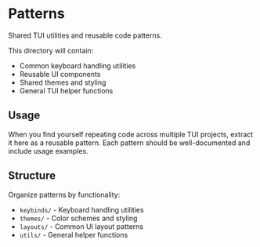 # Patterns

Shared TUI utilities and reusable code patterns.

This directory will contain:
- Common keyboard handling utilities
- Reusable UI components
- Shared themes and styling
- General TUI helper functions

## Usage

When you find yourself repeating code across multiple TUI projects, extract it here as a reusable pattern. Each pattern should be well-documented and include usage examples.

## Structure

Organize patterns by functionality:
- `keybinds/` - Keyboard handling utilities
- `themes/` - Color schemes and styling
- `layouts/` - Common UI layout patterns
- `utils/` - General helper functions